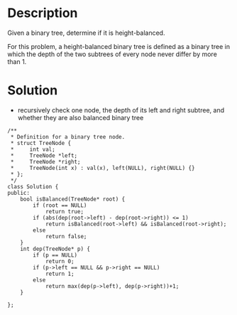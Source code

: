 # Description

Given a binary tree, determine if it is height-balanced.

For this problem, a height-balanced binary tree is defined as a binary tree in which the depth of the two subtrees of every node never differ by more than 1.

# Solution
- recursively check one node, the depth of its left and right subtree, and whether they are also balanced binary tree
```
/**
 * Definition for a binary tree node.
 * struct TreeNode {
 *     int val;
 *     TreeNode *left;
 *     TreeNode *right;
 *     TreeNode(int x) : val(x), left(NULL), right(NULL) {}
 * };
 */
class Solution {
public:
    bool isBalanced(TreeNode* root) {
        if (root == NULL)
            return true;
        if (abs(dep(root->left) - dep(root->right)) <= 1)
            return isBalanced(root->left) && isBalanced(root->right);
        else
            return false;
    }
    int dep(TreeNode* p) {
        if (p == NULL)
            return 0;
        if (p->left == NULL && p->right == NULL)
            return 1;
        else
            return max(dep(p->left), dep(p->right))+1;
    }
    
};
```

